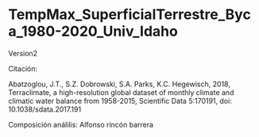 # TempMax_SuperficialTerrestre_Byca_1980-2020_Univ_Idaho
Version2

Citación:

Abatzoglou, J.T., S.Z. Dobrowski, S.A. Parks, K.C. Hegewisch, 
2018, Terraclimate, a high-resolution global dataset of monthly 
climate and climatic water balance from 1958-2015, Scientific Data
 5:170191, doi: 10.1038/sdata.2017.191

Composición análilis: 
Alfonso rincón barrera
